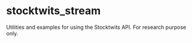 # stocktwits_stream

Utilities and examples for using the Stocktwits API. For research purpose only.
